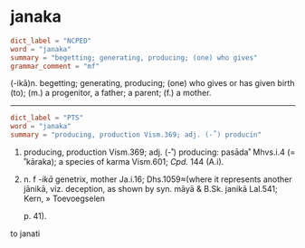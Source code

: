 # janaka

``` toml
dict_label = "NCPED"
word = "janaka"
summary = "begetting; generating, producing; (one) who gives"
grammar_comment = "mf"
```

(\-ikā)n. begetting; generating, producing; (one) who gives or has given birth (to); (m.) a progenitor, a father; a parent; (f.) a mother.

--------------------

``` toml
dict_label = "PTS"
word = "janaka"
summary = "producing, production Vism.369; adj. (-˚) producin"
```

1. producing, production Vism.369; adj. (\-˚) producing: pasāda˚ Mhvs.i.4 (= ˚kāraka); a species of karma Vism.601; *Cpd.* 144 (A.i).
2. n. f *\-ikā* genetrix, mother Ja.i.16; Dhs.1059≈(where it represents another jānikā, viz. deception, as shown by syn. māyā & B.Sk. janikā Lal.541; Kern,
   » Toevoegselen

    p. 41).

to janati

